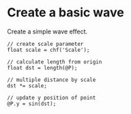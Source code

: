 # Create a basic wave
Create a simple wave effect.

```
// create scale parameter
float scale = chf('Scale');

// calculate length from origin
float dst = length(@P);

// multiple distance by scale
dst *= scale;

// update y position of point
@P.y = sin(dst);
```